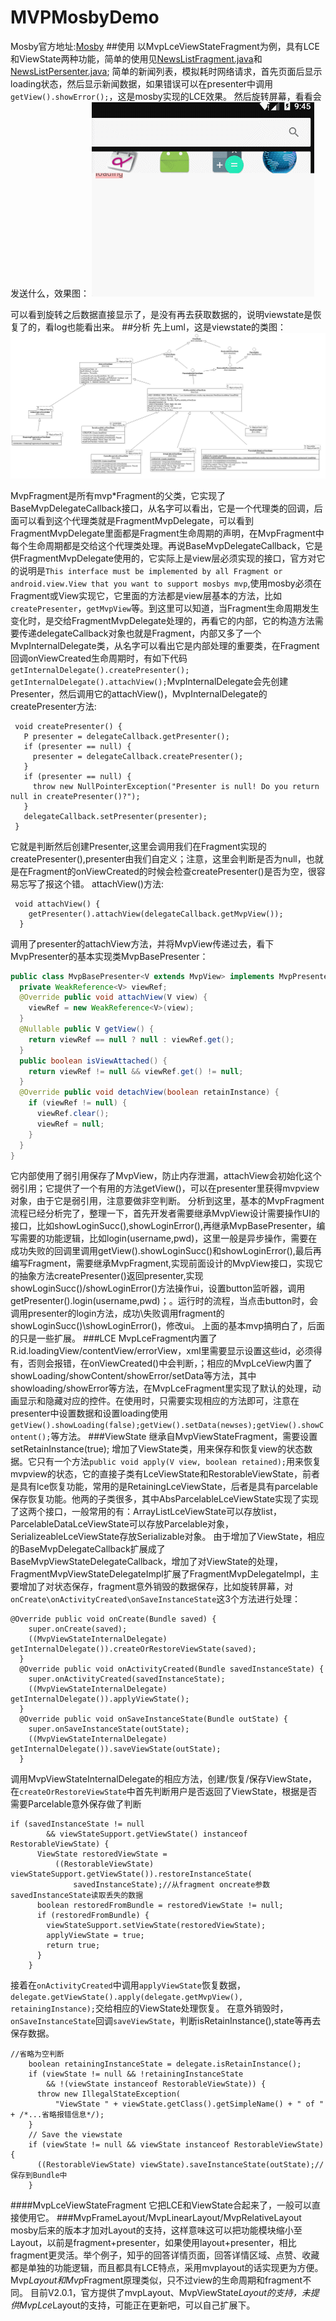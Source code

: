 # MVPMosbyDemo
Mosby官方地址:[Mosby](https://github.com/sockeqwe/mosby)
##使用
以MvpLceViewStateFragment为例，具有LCE和ViewState两种功能，简单的使用见[NewsListFragment.java](https://github.com/Blankeer/MVPMosbyDemo/blob/master/app/src/main/java/com/blanke/testmosby/lceviewstate/NewsListFragment.java)和[NewsListPersenter.java](https://github.com/Blankeer/MVPMosbyDemo/blob/master/app/src/main/java/com/blanke/testmosby/lceviewstate/persenter/NewsListPersenter.java);
简单的新闻列表，模拟耗时网络请求，首先页面后显示loading状态，然后显示新闻数据，如果错误可以在presenter中调用`getView().showError();`，这是mosby实现的LCE效果。
然后旋转屏幕，看看会发送什么，效果图：
![viewstate_gif](https://raw.githubusercontent.com/Blankeer/MVPMosbyDemo/master/image/viewstate.gif)

可以看到旋转之后数据直接显示了，是没有再去获取数据的，说明viewstate是恢复了的，看log也能看出来。
##分析
先上uml，这是viewstate的类图：
![viewstate_class](https://raw.githubusercontent.com/Blankeer/MVPMosbyDemo/master/image/viewstate_class.jpg)

MvpFragment是所有mvp*Fragment的父类，它实现了BaseMvpDelegateCallback接口，从名字可以看出，它是一个代理类的回调，后面可以看到这个代理类就是FragmentMvpDelegate，可以看到FragmentMvpDelegate里面都是Fragment生命周期的声明，在MvpFragment中每个生命周期都是交给这个代理类处理。再说BaseMvpDelegateCallback，它是供FragmentMvpDelegate使用的，它实际上是view层必须实现的接口，官方对它的说明是`This interface must be implemented by all
 Fragment or android.view.View that you want to support mosbys mvp`,使用mosby必须在Fragment或View实现它，它里面的方法都是view层基本的方法，比如`createPresenter`，`getMvpView`等。到这里可以知道，当Fragment生命周期发生变化时，是交给FragmentMvpDelegate处理的，再看它的内部，它的构造方法需要传递delegateCallback对象也就是Fragment，内部又多了一个MvpInternalDelegate类，从名字可以看出它是内部处理的重要类，在Fragment回调onViewCreated生命周期时，有如下代码`getInternalDelegate().createPresenter(); getInternalDelegate().attachView();`MvpInternalDelegate会先创建Presenter，然后调用它的attachView()，MvpInternalDelegate的createPresenter方法:
 ```
  void createPresenter() {
    P presenter = delegateCallback.getPresenter();
    if (presenter == null) {
      presenter = delegateCallback.createPresenter();
    }
    if (presenter == null) {
      throw new NullPointerException("Presenter is null! Do you return null in createPresenter()?");
    }
    delegateCallback.setPresenter(presenter);
  }
 ```
它就是判断然后创建Presenter,这里会调用我们在Fragment实现的createPresenter(),presenter由我们自定义；注意，这里会判断是否为null，也就是在Fragment的onViewCreated的时候会检查createPresenter()是否为空，很容易忘写了报这个错。
attachView()方法:
```
 void attachView() {
    getPresenter().attachView(delegateCallback.getMvpView());
  } 
```
调用了presenter的attachView方法，并将MvpView传递过去，看下MvpPresenter的基本实现类MvpBasePresenter：
```java
public class MvpBasePresenter<V extends MvpView> implements MvpPresenter<V> {
  private WeakReference<V> viewRef;
  @Override public void attachView(V view) {
    viewRef = new WeakReference<V>(view);
  }
  @Nullable public V getView() {
    return viewRef == null ? null : viewRef.get();
  }
  public boolean isViewAttached() {
    return viewRef != null && viewRef.get() != null;
  }
  @Override public void detachView(boolean retainInstance) {
    if (viewRef != null) {
      viewRef.clear();
      viewRef = null;
    }
  }
}
```
它内部使用了弱引用保存了MvpView，防止内存泄漏，attachView会初始化这个弱引用；它提供了一个有用的方法getView()，可以在presenter里获得mvpview对象，由于它是弱引用，注意要做非空判断。
分析到这里，基本的MvpFragment流程已经分析完了，整理一下，首先开发者需要继承MvpView设计需要操作UI的接口，比如showLoginSucc(),showLoginError(),再继承MvpBasePresenter，编写需要的功能逻辑，比如login(username,pwd)，这里一般是异步操作，需要在成功失败的回调里调用getView().showLoginSucc()和showLoginError(),最后再编写Fragment，需要继承MvpFragment,实现前面设计的MvpView接口，实现它的抽象方法createPresenter()返回presenter,实现showLoginSucc()/showLoginError()方法操作ui，设置button监听器，调用getPresenter().login(username,pwd)；。运行时的流程，当点击button时，会调用presenter的login方法，成功\失败调用fragment的showLoginSucc()\showLoginError()，修改ui。
上面的基本mvp搞明白了，后面的只是一些扩展。
###LCE
MvpLceFragment内置了R.id.loadingView/contentView/errorView，xml里需要显示设置这些id，必须得有，否则会报错，在onViewCreated()中会判断，；相应的MvpLceView内置了showLoading/showContent/showError/setData等方法，其中showloading/showError等方法，在MvpLceFragment里实现了默认的处理，动画显示和隐藏对应的控件。在使用时，只需要实现相应的方法即可，注意在presenter中设置数据和设置loading使用`getView().showLoading(false);getView().setData(newses);getView().showContent();`等方法。
###ViewState
继承自MvpViewStateFragment，需要设置setRetainInstance(true);
 增加了ViewState类，用来保存和恢复view的状态数据。它只有一个方法`public void apply(V view, boolean retained);`用来恢复mvpview的状态，它的直接子类有LceViewState和RestorableViewState，前者是具有lce恢复功能，常用的是RetainingLceViewState，后者是具有parcelable保存恢复功能。他两的子类很多，其中AbsParcelableLceViewState实现了实现了这两个接口，一般常用的有：ArrayListLceViewState可以存放list，ParcelableDataLceViewState可以存放Parcelable对象，SerializeableLceViewState存放Serializable对象。
由于增加了ViewState，相应的BaseMvpDelegateCallback扩展成了BaseMvpViewStateDelegateCallback，增加了对ViewState的处理，FragmentMvpViewStateDelegateImpl扩展了FragmentMvpDelegateImpl，主要增加了对状态保存，fragment意外销毁的数据保存，比如旋转屏幕，对`onCreate\onActivityCreated\onSaveInstanceState`这3个方法进行处理：
```
@Override public void onCreate(Bundle saved) {
    super.onCreate(saved);
    ((MvpViewStateInternalDelegate) getInternalDelegate()).createOrRestoreViewState(saved);
  }
  @Override public void onActivityCreated(Bundle savedInstanceState) {
    super.onActivityCreated(savedInstanceState);
    ((MvpViewStateInternalDelegate) getInternalDelegate()).applyViewState();
  }
  @Override public void onSaveInstanceState(Bundle outState) {
    super.onSaveInstanceState(outState);
    ((MvpViewStateInternalDelegate) getInternalDelegate()).saveViewState(outState);
  }
```
调用MvpViewStateInternalDelegate的相应方法，创建/恢复/保存ViewState，在`createOrRestoreViewState`中首先判断用户是否返回了ViewState，根据是否需要Parcelable意外保存做了判断
```
if (savedInstanceState != null
        && viewStateSupport.getViewState() instanceof RestorableViewState) {
      ViewState restoredViewState =
          ((RestorableViewState) viewStateSupport.getViewState()).restoreInstanceState(
              savedInstanceState);//从fragment oncreate参数savedInstanceState读取丢失的数据
      boolean restoredFromBundle = restoredViewState != null;
      if (restoredFromBundle) {
        viewStateSupport.setViewState(restoredViewState);
        applyViewState = true;
        return true;
      }
    }
```
接着在`onActivityCreated`中调用`applyViewState`恢复数据，`delegate.getViewState().apply(delegate.getMvpView(), retainingInstance);`交给相应的ViewState处理恢复。
在意外销毁时，`onSaveInstanceState`回调`saveViewState`，判断isRetainInstance(),state等再去保存数据。
```
//省略为空判断
	boolean retainingInstanceState = delegate.isRetainInstance();
    if (viewState != null && !retainingInstanceState
        && !(viewState instanceof RestorableViewState)) {
      throw new IllegalStateException(
          "ViewState " + viewState.getClass().getSimpleName() + " of " + /*...省略报错信息*/);
    }
    // Save the viewstate
    if (viewState != null && viewState instanceof RestorableViewState) {
      ((RestorableViewState) viewState).saveInstanceState(outState);//保存到Bundle中
    }
```
####MvpLceViewStateFragment
它把LCE和ViewState合起来了，一般可以直接使用它。
###MvpFrameLayout/MvpLinearLayout/MvpRelativeLayout
mosby后来的版本才加对Layout的支持，这样意味这可以把功能模块缩小至Layout，以前是fragment+presenter，如果使用layout+presenter，相比fragment更灵活。举个例子，知乎的回答详情页面，回答详情区域、点赞、收藏都是单独的功能逻辑，而且都具有LCE特点，采用mvplayout的话实现更为方便。
Mvp*Layout和Mvp*Fragment原理类似，只不过view的生命周期和fragment不同。
目前V2.0.1，官方提供了mvpLayout、MvpViewState*Layout的支持，未提供MvpLce*Layout的支持，可能正在更新吧，可以自己扩展下。







 
 
